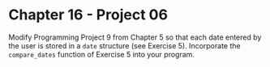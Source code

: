 # Chapter 16 - Project 06

Modify Programming Project 9 from Chapter 5 so that each date entered by the user is stored in a `date` structure (see Exercise 5). Incorporate the `compare_dates` function of Exercise 5 into your program.
